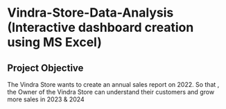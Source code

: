 # Vindra-Store-Data-Analysis (Interactive dashboard creation using MS Excel)
## Project Objective
The Vindra Store wants to create an annual sales report on 2022. So that , the Owner of the Vindra Store can understand their customers and grow more sales in 2023 & 2024

